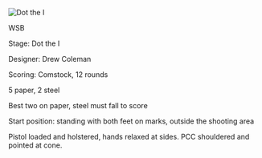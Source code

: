 ![Dot the I](https://github.com/bagellord/USPSA-Stages/blob/master/11-15%20rounds/Dot%20the%20I%20-%2012%20rounds%20-%20Comstock/Dot%20the%20I.png)

WSB

Stage: Dot the I

Designer: Drew Coleman

Scoring: Comstock, 12 rounds

5 paper, 2 steel

Best two on paper, steel must fall to score

Start position: standing with both feet on marks, outside the shooting area

Pistol loaded and holstered, hands relaxed at sides. PCC shouldered and pointed at cone.
